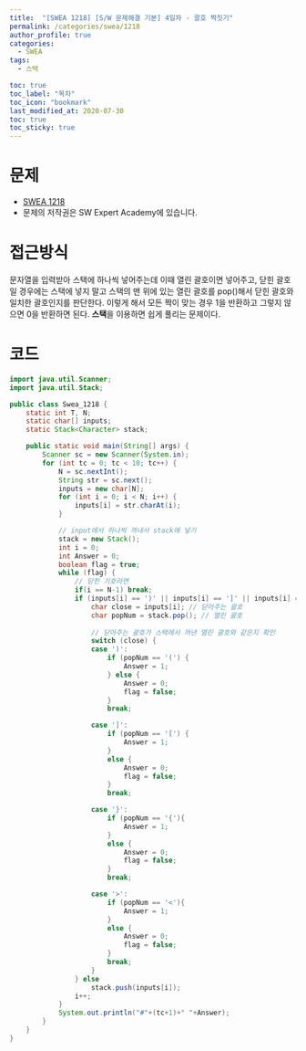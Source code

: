 ```yaml
---
title:  "[SWEA 1218] [S/W 문제해결 기본] 4일차 - 괄호 짝짓기"
permalink: /categories/swea/1218
author_profile: true
categories:
  - SWEA
tags:
  - 스택

toc: true
toc_label: "목차"
toc_icon: "bookmark"
last_modified_at: 2020-07-30
toc: true
toc_sticky: true
---
```

# 문제
* [SWEA 1218](https://swexpertacademy.com/main/code/problem/problemDetail.do?contestProbId=AV14eWb6AAkCFAYD)
* 문제의 저작권은 SW Expert Academy에 있습니다.  

# 접근방식 
문자열을 입력받아 스택에 하나씩 넣어주는데 이때 열린 괄호이면 넣어주고, 닫힌 괄호일 경우에는 스택에 넣지 말고 스택의 맨 위에 있는 열린 괄호를 pop()해서 닫힌 괄호와 일치한 괄호인지를 판단한다. 이렇게 해서 모든 짝이 맞는 경우 1을 반환하고 그렇지 않으면 0을 반환하면 된다. **스택**을 이용하면 쉽게 풀리는 문제이다.  

# 코드
```java
import java.util.Scanner;
import java.util.Stack;

public class Swea_1218 {
	static int T, N;
	static char[] inputs;
	static Stack<Character> stack;

	public static void main(String[] args) {
		Scanner sc = new Scanner(System.in);
		for (int tc = 0; tc < 10; tc++) {
			N = sc.nextInt();
			String str = sc.next();
			inputs = new char[N];
			for (int i = 0; i < N; i++) {
				inputs[i] = str.charAt(i);
			}

			// input에서 하나씩 꺼내서 stack에 넣기
			stack = new Stack();
			int i = 0;
			int Answer = 0;
			boolean flag = true;
			while (flag) {
				// 닫힌 기호라면
				if(i == N-1) break;
				if (inputs[i] == ')' || inputs[i] == ']' || inputs[i] == '}' || inputs[i] == '>') {
					char close = inputs[i]; // 닫아주는 괄호
					char popNum = stack.pop(); // 열린 괄호
					
					// 닫아주는 괄호가 스택에서 꺼낸 열린 괄호와 같은지 확인
					switch (close) {
					case ')':
						if (popNum == '(') {
							Answer = 1;
						} else {
							Answer = 0;
							flag = false;
						}
						break;

					case ']':
						if (popNum == '[') {
							Answer = 1;
						}
						else {
							Answer = 0;
							flag = false;
						}
						break;

					case '}':
						if (popNum == '{'){
							Answer = 1;
						}
						else {
							Answer = 0;
							flag = false;
						}
						break;

					case '>':
						if (popNum == '<'){
							Answer = 1;
						}
						else {
							Answer = 0;
							flag = false;
						}
						break;
					}
				} else
					stack.push(inputs[i]);
				i++;
			}
			System.out.println("#"+(tc+1)+" "+Answer);
		}
	}
}
```